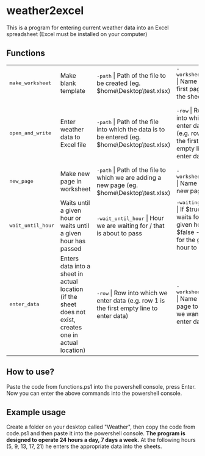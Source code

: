 # weather2excel
This is a program for entering current weather data into an 
Excel spreadsheet (Excel must be installed on your computer)

## Functions
<table> 
  <tr>
    <td><tt>make_worksheet</tt></td>
        <td>Make blank template</td>
          <td><tt>-path</tt> | Path of the file to be created (eg. $home\Desktop\test.xlsx)</td>
	     <td><tt>-worksheet_name</tt> | Name of the first page of the sheet</td>
	        <td></td>
	           <td></td>
	              <td></td>
  </tr>
  <tr>
    <td><tt>open_and_write</tt></td>
        <td>Enter weather data to Excel file</td>
          <td><tt>-path</tt> | Path of the file into which the data is to be entered (eg. $home\Desktop\test.xlsx)</td>
	     <td><tt>-row</tt> | Row into which we enter data (e.g. row 1 is the first empty line to enter data)</td>
	        <td><tt>-worksheet_name</tt> | Name of the page to which we want to enter data</td>
	           <td><tt>-APIKey</tt> | Your API key</td>
	              <td><tt>-City</tt> | City you want to enter weather data from</td>
  </tr>
  <tr>
    <td><tt>new_page</tt></td>
        <td>Make new page in worksheet</td>
          <td><tt>-path</tt> | Path of the file to which we are adding a new page (eg. $home\Desktop\test.xlsx)</td>
	     <td><tt>-worksheet_name</tt> | Name of the new page</td>
	        <td></td>
	           <td></td>
	              <td></td>
  </tr>
 <tr>
    <td><tt>wait_until_hour</tt></td>
        <td>Waits until a given hour or waits until a given hour has passed</td>
          <td><tt>-wait_until_hour</tt> | Hour we are waiting for / that is about to pass</td>
	     <td><tt>-waiting_until</tt> | If $true - waits for a given hour | If $false - waits for the given hour to pass</td>
	        <td></td>
	           <td></td>
	              <td></td>
  </tr>
  <tr>
    <td><tt>enter_data</tt></td>
        <td>Enters data into a sheet in actual location (if the sheet does not exist, creates one in actual location)</td>
          <td><tt>-row</tt> | Row into which we enter data (e.g. row 1 is the first empty line to enter data)</td>
	     <td><tt>-worksheet_name</tt> | Name of the page to which we want to enter data</td>
	        <td></td>
	           <td></td>
	              <td></td>
  </tr>
</table>

## How to use?
Paste the code from functions.ps1 into the powershell console, press Enter. 
Now you can enter the above commands into the powershell console.

## Example usage
Create a folder on your desktop called "Weather", then copy the code from code.ps1 and then paste it into the powershell console.
**The program is designed to operate 24 hours a day, 7 days a week.** At the following hours (5, 9, 13, 17, 21) he enters the appropriate data into the sheets.
